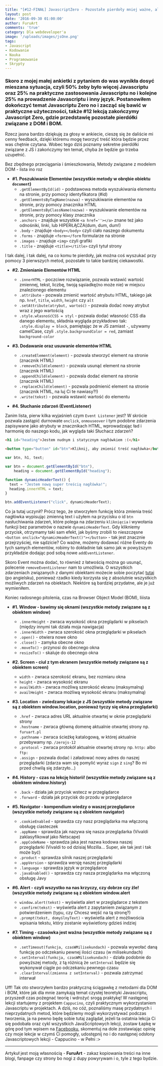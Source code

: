 ```yaml
---
title: "[#12-FINAŁ] JavascriptZero - Pozostałe pierdoły mniej ważne, ale jednak wypada!"
layout: post
date: '2016-09-30 01:00:00'
author: FuruArt
comments: 'true'
category: Dla webdeveloper'a
image: '/uploads/images/jsOne.png'
tags:
- Javascript
- Kodowanie
- Nauka
- Programowanie
- Skrypty
---
```

### Skoro z mojej małej ankietki z pytaniem do was wynikła dosyć mieszana sytuacja, czyli 50% żeby było więcej Javascriptu oraz 25% na praktyczne zastosowania Javascriptu no i kolejne 25% na prowadzenie Javascriptu i inny język. Postanowiłem dokończyć temat Javascriptu Zero no i zacząć się bawić w praktyczne użyteczności, także #12 lekcją zakończymy Javascript Zero, gdzie przedstawię pozostałe pierdółki związane z DOM i BOM.

Rzecz jasna bardzo dziękuję za głosy w ankiecie, cieszę się że daliście mi cenny feedback, dzięki któremu mogę tworzyć treść która będzie przez was chętnie czytana. Wobec tego dziś poznamy sekretne pierdółki związane z JS i zakończymy ten temat, chyba że będzie go trzeba uzupełnić.

<!--more-->

Bez zbędnego przeciągania i śmieszkowania, Metody związane z modelem DOM - lista ino roz

* **#1. Poszukiwanie Elementów (wszystkie metody w obrębie obiektu `document`)**
  * `.getElementById(id)` - podstawowa metoda wyszukiwania elementu na stronie, przy pomocy identyfikatora (#id)
  * `.getElementsByTagName(nazwa)` - wyszukiwanie elementów na stronie, przy pomocy znacznika HTML
  * `.getElementsByClassName(nazwa)` - wyszukiwanie elementów na stronie, przy pomocy klasy znacznika
  * `.anchors` - znajduje wszystkie `<a href=''></a>` znane też jako odnośniki, linki, lub HIPERŁĄCZA(dum, dum, dum!)
  * `.body` - znajduje `<body></body>` czyli ciało naszego dokumentu
  * `.forms` - znajduje `<form></form` formularze na stronie
  * `.images` - znajduje `<img>` czyli grafiki
  * `.title` - znajduje `<title></title>` czyli tytuł strony

I tak dalej, i tak dalej, na co komu te pierdoły, jak można coś wyszukać przy pomocy 3 pierwszych metod, pozostałe to takie bardziej ciekawostki.

* **#2. Zmienianie Elementów HTML**
  * `.innerHTML` - poczciwe rozwiązanie, pozwala wstawić wartość zmiennej, tekst, liczbę, twoją sąsiadkę(no może nie) w miejscu znalezionego elementu
  * `.attribute` - pozwala zmienić wartość atrybutu HTML, takiego jak np. `href`, `title`, `width`, `height` czy `alt`
  * `.setAttribute(atrybut, wartość)` - pozwala dodać nowy atrybut wraz z jego wartością
  * `.style.własnośćCSS = styl` - pozwala dodać własność CSS dla danego elementu, składnia wygląda przykładowo tak: `.style.display = block`, pamiętając że w JS zamiast `-`, używamy camelCase, czyli `.style.backgroundColor = red`, zamiast `background-color`

* **#3. Dodawanie oraz usuwanie elementów HTML**
  * `.createElement(element)` - pozwala stworzyć element na stronie (znacznik HTML)
  * `.removeChild(element)` - pozwala usunąć element na stronie (znacznik HTML)
  * `.appendChild(element)` - pozwala dodać element na stronie (znacznik HTML)
  * `.replaceChild(element)` - pozwala podmienić element na stronie (znacznik HTML, na luj Ci te nawiasy?!)
  * `.write(tekst)` - pozwala wstawić wartość do elementu

* **#4. Słuchanie zdarzeń (EventListener)**

Zanim lista, pierw kilka wyjaśnień czym `Event Listener` jest? W skrócie pozwala zastąpić durnowate `onclick`, `onmouseover` i tym podobne zdarzenia zapisywane jako atrybuty w znacznikach HTML, wprowadzając ład i harmonię do naszego kodu, jak wygląda taki Słuchacz zdarzeń?

```html
<h1 id="heading">Jestem nudnym i statycznym nagłówkiem :(</h1>

<button type="button" id="btn">Kliknij, aby zmienić treść nagłówka</button>
```

```javascript
var btn, h1, text;

var btn = document.getElementById("btn"),
    heading = document.getElementById("heading");

function dynamicHeaderText() {
  text = "Jestem nową super treścią nagłówka!";
  heading.innerHTML = text;
}

btn.addEventListener("click", dynamicHeaderText);
```

Co ja tutaj uczynił? Prócz tego, że stworzyłem funkcję która zmienia treść nagłówka wypisując zmienną text i użyłem na przycisku o id `btn` nasłuchiwania zdarzeń, które polega na zdarzeniu `kliknięcia` i wywołania funkcji bez parametrów o nazwie `dynamicHeaderText`. Gdy klikniemy przycisk, otrzymamy taki sam efekt, jak byśmy zrobili to nieszczęsne `<button onclick="dynamicHeaderText()"></button>` - tak jest znacznie przejrzyściej, nie sądzicie? Co ważne, możemy dodawać różne Eventy do tych samych elementów, robimy to dokładnie tak samo jak w powyższym przykładzie dodając pod sobą nowe `addEventListener`.

Skoro Event można dodać, to również z łatwością można go usunąć, polecenie `removeEventListener` nam to umożliwia. O wszystkich zdarzeniach związanych z danymi obiektami możecie sobie poczytać [tutaj](http://www.w3schools.com/jsref/dom_obj_event.asp) (po angielsku), ponieważ rzadko kiedy korzysta się z absolutnie wszystkich możliwych zdarzeń na obiektach. Niektóre są bardziej przydatne, ale je już wymieniłem.

Koniec radosnego pitolenia, czas na Browser Object Model (BOM), liiista

* **#1. Window - bawimy się oknami (wszystkie metody związane są z obiektem window)**
  * `.innerHeight` - zwraca wysokość okna przeglądarki w pikselach (między innymi tak działa moja nawigacja)
  * `.innerWidth` - zwraca szerokość okna przeglądarki w pikselach
  * `.open()` - otwiera nowe okno
  * `.close()` - zamyka obecne okno
  * `.moveTo()` - przynosi do obecnego okna
  * `resizeTo()` - skaluje do obecnego okna

* **#2. Screen - ciul z tym ekranem (wszystkie metody związane są z obiektem screen)**
  * `width` - zwraca szerokość ekranu, bez rozmiaru okna
  * `height` - zwraca wysokość ekranu
  * `availWidth` - zwraca możliwą szerokość ekranu (maksymalną)
  * `availHeight` - zwraca możliwą wysokość ekranu (maksymalną)

* **#3. Location - zwiedzamy lokacje z JS (wszystkie metody związane są z obiektem window.location, ponieważ tyczy się okna przeglądarki)**
  * `.href` - zwraca adres URL aktualnie otwartej w oknie przeglądarki strony
  * `.hostname` - zwraca główną domenę aktualnie otwartej strony np. `furuart.pl`
  * `.pathname` - zwraca ścieżkę katalogową, w której aktualnie przebywamy np. `/zerojs-12`
  * `.protocol` - zwraca protokół aktualnie otwartej strony np. `http:` albo `ftp:`
  * `.assign` - pozwala dodać i załadować nowy adres do naszej przeglądarki (zdarza wam się pomylić wyraz `sign` z `sing`? Bo mi przed chwilą się zdarzyło...)

* **#4. History - czas na lekcję historii! (wszystkie metody związane są z obiektem window.history)**
  * `.back` - działa jak przycisk wstecz w przeglądarce
  * `.forward` - działa jak przycisk do przodu w przeglądarce

* **#5. Navigator - kompendium wiedzy o waszej przeglądarce (wszystkie metody związane są z obiektem navigator)**
  * `.cookieEnabled` - sprawdza czy nasz przeglądarka ma włączoną obsługę ciasteczek
  * `.appName` - sprawdza jak nazywa się nasza przeglądarka (Vivaldi zaklasyfikował jako Netscape)
  * `.appCodeName` - sprawdza jaka jest nazwa kodowa naszej przeglądarki (Vivaldi to od dzisiaj Mozilla... Super, ale tak jest i tak może być)
  * `.product` - sprawdza silnik naszej przeglądarki
  * `.appVersion` - sprawdza wersję naszej przeglądarki
  * `.language` - sprawdza język w przeglądarce
  * `.javaEnabled()` - sprawdza czy nasza przeglądarka ma włączoną obsługę Javy

* **#6. Alert - czyli wszystko na nas krzyczy, czy dobrze czy źle! (wszystkie metody związane są z obiektem window.alert**
  * `window.alert(tekst)` - wyświetla alert w przeglądarce z tekstem
  * `.confirm(tekst)` - wyświetla alert z zapytaniem związanym z potwierdzeniem (typu, czy Chcesz wejść na tą stronę?)
  * `.prompt(tekst, domyślnyText)` - wyświetla alert z możliwościa wpisania tekstu, który zostanie wyświetlony gdzieś indziej

* **#7. Timing - czasówka jest ważna (wszystkie metody związane są z obiektem window)**
  * `.setTimeout(funkcja, czasWMilisekundach)` - pozwala wywołać daną funkcję po odczekaniu pewnej ilości czasu (w milisekundach)
  * `.setInterval(funkcja, czasWMilisekundach)` - działa podobnie do powyższej metody, z tą różnicą że `setInterval` będzie się wykonywał ciągle po odczekaniu pewnego czasu
  * `.clearInterval(zmienna z setInterval)` - pozwala zatrzymać interwał

Uff! Tak oto stworzyłem bardzo praktyczną ściągawkę z metodami dla DOM i BOM, które jak dla mnie zamykają temat czystej teoretyki Javascriptu, przyszedł czas pożegnać teorię i wdrożyć srogą praktykę! W następnej lekcji startujemy z projektem `Cappucino`, czyli praktycznym wykorzystaniem Javascriptu w projektach. A dziś, no cóż, poznaliśmy masę przydatnych i nieprzydatnych metod, które będziemy mogli wykorzystywać podczas tworzenia, ja na pewno będę sobie tutaj zaglądał, jeżeli ta ostatnia lekcja Ci się podobała oraz cykl wszystkich JavaScriptowych lekcji, zostaw Łapkę w górę pod tym wpisem na [Facebooku](https://fb.com/furuart), skomentuj na dole zostawiając opinię czy moje lekcje w czymś Ci pomogły, udostępnij no i do następnej odsłony Javascriptowych lekcji - Cappucino - w Pełni :>

---

Artykuł jest moją własnością - **FuruArt** - zakaz kopiowania treści na inne blogi, fanpage czy strony bo nogi z dupy powyrywam i o, tyle z tego bydzie.
